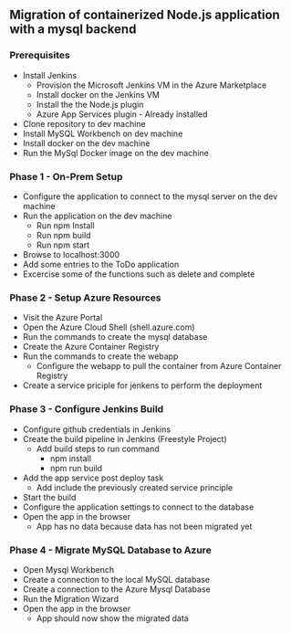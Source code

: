 ## Migration of containerized Node.js application with a mysql backend


### Prerequisites 

* Install Jenkins
  * Provision the Microsoft Jenkins VM in the Azure Marketplace
  * Install docker on the Jenkins VM
  * Install the the Node.js plugin
  * Azure App Services plugin - Already installed
* Clone repository to dev machine
* Install MySQL Workbench on dev machine
* Install docker on the dev machine
* Run the MySql Docker image on the dev machine


### Phase 1 - On-Prem Setup

* Configure the application to connect to the mysql server on the dev machine
* Run the application on the dev machine
  * Run npm Install
  * Run npm build
  * Run npm start
* Browse to localhost:3000
* Add some entries to the ToDo application
* Excercise some of the functions such as delete and complete


### Phase 2 - Setup Azure Resources

* Visit the Azure Portal 
* Open the Azure Cloud Shell (shell.azure.com)
* Run the commands to create the mysql database
* Create the Azure Container Registry
* Run the commands to create the webapp
  *  Configure the webapp to pull the container from Azure Container Registry
* Create a service priciple for jenkens to perform the deployment


### Phase 3 - Configure Jenkins Build

* Configure github credentials in Jenkins
* Create the build pipeline in Jenkins (Freestyle Project)
  * Add build steps to run command
    * npm install
    * npm run build
 * Add the app service  post deploy task
   * Add include the previously created service principle
 * Start the build
 * Configure the application settings to connect to the database
 * Open the app in the browser
   * App has no data because data has not been migrated yet 

### Phase 4 - Migrate MySQL Database to Azure 

* Open Mysql Workbench
* Create a connection to the local MySQL database
* Create a connection to the Azure Mysql Database
* Run the Migration Wizard
* Open the app in the browser
  * App should now show the migrated data

